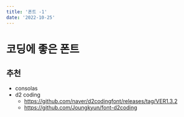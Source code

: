 ```yaml
---
title: '폰트 -1'
date: '2022-10-25'
---
```


# 코딩에 좋은 폰트

## 추천
- consolas
- d2 coding
  - https://github.com/naver/d2codingfont/releases/tag/VER1.3.2
  - https://github.com/Joungkyun/font-d2coding
